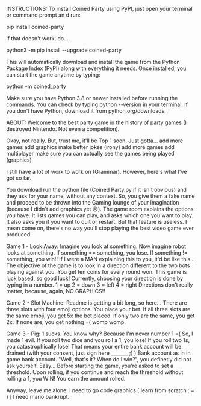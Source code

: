 INSTRUCTIONS:
To install Coined Party using PyPI, just open your terminal or command prompt an d run:

pip install coined-party

if that doesn't work, do...

python3 -m pip install --upgrade coined-party

This will automatically download and install the game from the Python Package Index (PyPI) along with everything it needs. Once installed, you can start the game anytime by typing:

python -m coined_party

Make sure you have Python 3.8 or newer installed before running the commands. You can check by typing python --version in your terminal. If you don’t have Python, download it from python.org/downloads.

ABOUT:
Welcome to the best party game in the history of party games (I destroyed Nintendo. Not even a competition). 

Okay, not really. But, trust me, it'll be Top 1 soon. Just gotta...
  add more games
  add graphics
  make better jokes (irony)
  add more games
  add multiplayer
  make sure you can actually see the games being played (graphics)

I still have a lot of work to work on (Grammar). However, here's what I've got so far.

You download run the python file (Coined Party.py if it isn't obvious) and they ask for your name, without any context. So, you give them a fake name and proceed to be thrown into the Gaming lounge of your imagination (because I didn't add graphics yet 😢). The game room explains the options you have. It lists games you can play, and asks which one you want to play. It also asks you if you want to quit or restart. But that feature is useless. I mean come on, there's no way you'll stop playing the best video game ever produced!


Game 1 - Look Away:
Imagine you look at something. Now imagine robot looks at something. If something == something, you lose. If something != something, you win!! 
If I were a MAN explaining this to you, it'd be like this...
  The objective of the game is to look in a direction different to the two bots playing against you. You get ten coins for every round won. This game is luck based, so good luck! 
Currently, choosing your direction is done by typing in a number. 
  1 = up
  2 = down
  3 = left 
  4 = right
Directions don't really matter, because, again, NO GRAPHICS!!


Game 2 - Slot Machine:
Readme is getting a bit long, so here...
There are three slots with four emoji options. You place your bet. If all three slots are the same emoji, you get 5x the bet placed. If only two are the same, you get 2x. If none are, you get nothing =( womp womp.


Game 3 - Pig:
1 sucks. You know why? Because I'm never number 1 =(
So, I made 1 evil. If you roll two dice and you roll a 1, you lose! If you roll two 1s, you catastrophically lose! That means your entire bank account will be drained (with your consent, just sign here _______ ;) )
Bank account as in in game bank account. 
"Well, that's it? When do I win?", you definetly did not ask yourself. Easy...
Before starting the game, you're asked to set a threshold. Upon rolling, if you continue and reach the threshold without rolling a 1, you WIN! You earn the amount rolled.


Anyway, leave me alone. I need to go code graphics [     learn from scratch : = )    ]
I need mario bankrupt.